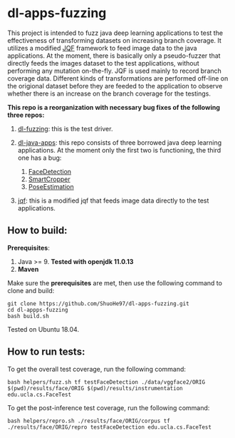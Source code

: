 # dl-apps-fuzzing
This project is intended to fuzz java deep learning applications to test the effectiveness of transforming datasets on increasing branch coverage. It utilizes a modified [JQF](https://github.com/rohanpadhye/JQF) framework to feed image data to the java applications. At the moment, there is basically only a pseudo-fuzzer that directly feeds the images dataset to the test applications, without performing any mutation on-the-fly. JQF is used mainly to record branch coverage data. Different kinds of transformations are performed off-line on the origional dataset before they are feeded to the application to observe whether there is an increase on the branch coverage for the testings. 

**This repo is a reorganization with necessary bug fixes of the following three repos:**

1. [dl-fuzzing](https://github.com/usama54321/dl-fuzzing): this is the test driver.

2. [dl-java-apps](https://github.com/usama54321/dl-java-apps): this repo consists of three borrowed java deep learning applications. At the moment only the first two is functioning, the third one has a bug:
    1. [FaceDetection](https://github.com/tzolov/mtcnn-java)
    2. [SmartCropper](https://github.com/pqpo/SmartCropper)
    3. [PoseEstimation](https://fritz.mycloudrepo.io/public/repositories/android/ai/fritz/)

3. [jqf](https://github.com/usama54321/jqf): this is a modified jqf that feeds image data directly to the test applications.


## How to build:
**Prerequisites**:
1. Java >= 9. **Tested with openjdk 11.0.13**
2. **Maven**

Make sure the **prerequisites** are met, then use the following command to clone and build:
```
git clone https://github.com/ShuoHe97/dl-apps-fuzzing.git
cd dl-appps-fuzzing
bash build.sh
```
Tested on Ubuntu 18.04.

## How to run tests:

To get the overall test coverage, run the following command:
```
bash helpers/fuzz.sh tf testFaceDetection ./data/vggface2/ORIG $(pwd)/results/face/ORIG $(pwd)/results/instrumentation edu.ucla.cs.FaceTest
```


To get the post-inference test coverage, run the following command:
```
bash helpers/repro.sh ./results/face/ORIG/corpus tf ./results/face/ORIG/repro testFaceDetection edu.ucla.cs.FaceTest
```
